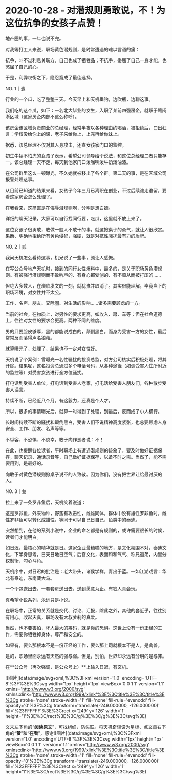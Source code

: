 # 2020-10-28 - 对潜规则勇敢说，不！为这位抗争的女孩子点赞！

地产圈的事，一年也说不完。

对我等打工人来说，职场黄色潜规则，是时常遭遇的难以言语的痛：

抗争，斗不过利息关联方，自己也成了牺牲品；不抗争，委屈了自己一身才能，也憋屈了自己的心。

于是，利弊权衡之下，隐忍竟成了最佳选择。

NO. 1｜壹

行业的一个瓜，吃了整整三天。今天早上和天机垂钓，边吹瓶，边聊这事。

我们吃的这个瓜，如下：一名北大毕业的女生，入职了某前四强房企，就职于赣闽浙区域（这家房企内部不这么称呼）。

该房企该区域负责商业的总经理，经常半夜以各种理由约喝酒，被拒绝后，口出狂言：学校没给你上的课，老子来给你上，上完再给你妹上。

据悉，该总经理不仅对其人身攻击，还查女孩家门口的监控。

初生牛犊不怕虎的女孩子表示，希望公司领导给个说法，和这位总经理二者只能存一。该总经理一天不走，每天到他家门口泼咖啡泼牛奶泼油漆。

在公司群里这么一顿曝光，不久她就被移出了各个群。第二天的事，是在区域公司报警处理这事。

从目前已知道的结果来看，女孩子今年三月已离职在创业，不过后续谁走谁留，要看这家房企怎么处理了。

在我看来，这简直是在侮辱潜规则啊，分明是想白嫖。

详细的聊天记录，大家可以自行找同行要，吃瓜，这里就不放上来了。

这位女孩子很勇敢，敢做一般人不敢干的事，就这掀桌子的勇气，就让人很欣赏。果断、明确地拒绝所有黄色侵犯，强硬，就是对抗性骚扰最有力的盾牌。

NO. 2｜贰

我问天机怎么看待这事，机兄说了一些事，颇让人感慨。

在写公众号地产天机时，接到的同行女性爆料中，最多的，是关于职场黄色潜规则。有被强行潜规则而不敢吭声的、有身心都受创的、有不顺从而被打压的......

但绝大多数人，在濒临发文的一刻，就犹豫并取消了。其实很能理解，毕竟当下的职场环境，对女性并不太公。

工作、名声、朋友、交际圈、对生活的影响......诸多需要顾虑的一方。

当前的社会，在物质上，对男性的要求更高，如收入、房、车等；但在社会道德上，往往对女性的要求会更高。两种不同的维度。

男的只要脸皮够厚，黑的都能说成白的，颠倒黑白。而身为受害一方的女性，最后常常反而落得声名狼藉。

就算曝光了，处理了，结果也不一定对女性好。

天机说了个案例：曾曝光一名性骚扰的投资总监，对方公司核实后积极处理，将其开除。结果呢，这名投资总通过多个电话号码，从各种途径（如调受害人住所附近的监控等）对受害女孩进行全方位骚扰。

打电话到受害人单位，打电话到受害人老家，打电话给受害人朋友们，各种散步受害人谣言。

持续不断，已经近八个月。有这毅力，还真是个人才。

所以，很多的事情曝光后，就算一时得到了处理，到最后，反而成了小人横行。

长时间持续不断的骚扰和颠倒黑白，受害人们不说精神高度紧张，也总要顾虑人身安全、工作、朋友、名声等等。

不纵容、不恐惧、不侥幸，敢于向作恶者说：不！

在此，也提醒各位读者，平时职场上有遭遇潜规则的迹象了，要及时做好证据保存，聊天记录、通话录音等，自己做好证据保存，以备不时之需。当然了，能不需要用到，是最好的。

向敢于对黄色潜规则掀桌子说不的人致敬。因为你们，没有把世界让给最讨厌的人。

NO. 3｜叁

拉上来了一条罗非鱼后，天机笑着说道：

这是罗非鱼，外来物种，野蛮有攻击性，雌雄同体，群体中没有雄性罗非鱼时，雌性罗非鱼可以转化成雄性，等同于可以自己日自己，鱼类中的泰迪。

突然想到，在他的系列小说中，企业的命名都是有规则的，或许需要很长的时候，读者们才能明白。

如日迟，最核心的精华就是日。这家企业最糟糕的地方，是文化氛围不对，泰迪文化，下半身思考，日天日地日空气；后宫文化，表面和和气气、称兄道弟，内里分权制衡、勾心斗角。

天机序中，对日迟的批注是：老大带头，诸侯学样，青出于蓝。一如江湖戏言：华北有泰迪，东南藏大鸟。

一个个包送出去，一套套房送出去，送到愿意为止。有钱人真会玩。

真希望小说系列，永远只是小说。

在职场中，正常的关系就是交代、讨论、汇报，除此之外，其他的套近乎，往往别有用心。收起天真，职场没有大叔萝莉的真爱。

当然，也不要害怕，坏人最大的筹码，就是你的恐惧。这世上没有一份正经的工作，需要你牺牲掉身体、尊严和安全的。

如果有，要么那根本不是一份正经的工作，要么那上司就根本不是人，是禽兽。

是的，职场里面永远有天然的强与弱。但是，别怕，世界却永远有分明的是与非。

在**公众号（再次强调，是公众号上）**上输入日迟，有玄机。

![图片](data:image/svg+xml,%3C%3Fxml version='1.0' encoding='UTF-8'%3F%3E%3Csvg width='1px' height='1px' viewBox='0 0 1 1' version='1.1' xmlns='http://www.w3.org/2000/svg' xmlns:xlink='http://www.w3.org/1999/xlink'%3E%3Ctitle%3E%3C/title%3E%3Cg stroke='none' stroke-width='1' fill='none' fill-rule='evenodd' fill-opacity='0'%3E%3Cg transform='translate(-249.000000, -126.000000)' fill='%23FFFFFF'%3E%3Crect x='249' y='126' width='1' height='1'%3E%3C/rect%3E%3C/g%3E%3C/g%3E%3C/svg%3E)

文末左下角的“**阅读原文**”，可找组织，防失联。将天机奇谈设为星标、点文章右下角的“**赞**”和“**在看**”，感谢![图片](data:image/svg+xml,%3C%3Fxml version='1.0' encoding='UTF-8'%3F%3E%3Csvg width='1px' height='1px' viewBox='0 0 1 1' version='1.1' xmlns='http://www.w3.org/2000/svg' xmlns:xlink='http://www.w3.org/1999/xlink'%3E%3Ctitle%3E%3C/title%3E%3Cg stroke='none' stroke-width='1' fill='none' fill-rule='evenodd' fill-opacity='0'%3E%3Cg transform='translate(-249.000000, -126.000000)' fill='%23FFFFFF'%3E%3Crect x='249' y='126' width='1' height='1'%3E%3C/rect%3E%3C/g%3E%3C/g%3E%3C/svg%3E)